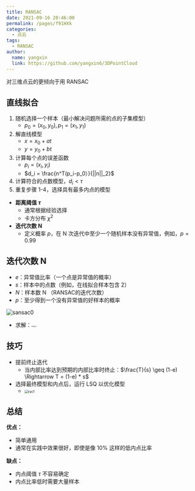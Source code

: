 ```yaml
---
title: RANSAC
date: 2021-09-16 20:46:00
permalink: /pages/f91HXk
categories: 
  - 点云
tags: 
  - RANSAC
author: 
  name: yangxin
  link: https://github.com/yangxin6/3DPointCloud
---
```


对三维点云的更倾向于用 RANSAC



## 直线拟合

1. 随机选择一个样本（最小解决问题所需的点的子集模型）
   - $p_0 = (x_0,y_0),p_1 = (x_1,y_1)$
2. 解直线模型
   - $x = x_0 + at$
   - $y = y_0 + bt$
3. 计算每个点的误差函数
   - $p_i = (x_i,y_i)$
   - $d_i = \frac{n^T(p_i-p_0）}{||n||_2}$
4. 计算符合的点数模型，$d_i < \tau$
5. 重复步骤 1-4，选择具有最多内点的模型



- **距离阈值 $\tau$**
  - 通常根据经验选择
  - 卡方分布 $\chi^2$
- **迭代次数 N**
  - 定义概率 $p$，在 N 次迭代中至少一个随机样本没有异常值，例如，$p=0.99$





## 迭代次数 N

- $e$：异常值比率（一个点是异常值的概率）
- $s$：样本中的点数（例如，在线拟合样本包含 2）
- $N$：样本数 N （RANSAC的迭代次数）
- $p$：至少得到一个没有异常值的好样本的概率

![sansac0](https://cdn.jsdelivr.net/gh/yangxin6/img-hosting@master/images/sansac0.d2rt4fbggrc.png)

- 求解：<img src="https://cdn.jsdelivr.net/gh/yangxin6/img-hosting@master/images/sac0.47l6pspim2y0.jpg" alt="sac0" style="zoom:28%;" />





## 技巧

- 提前终止迭代
  - 当内部比率达到预期的内部比率时终止：$\frac{T}{s} \geq (1-e) \Rightarrow T = (1-e) * s$
- 选择最终模型和内点后，运行 LSQ 以优化模型
  - <img src="https://cdn.jsdelivr.net/gh/yangxin6/img-hosting@master/images/rac1.5f3ui5msce40.jpg" alt="rac1" style="zoom:62%;" />



## 总结

**优点：**

- 简单通用
- 通常在实践中效果很好，即使是像 10% 这样的低内点比率

**缺点：**

- 内点阈值 $\tau$ 不容易确定
- 内点比率低时需要大量样本

